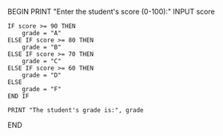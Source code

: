 BEGIN
    PRINT "Enter the student's score (0-100):"
    INPUT score 

    IF score >= 90 THEN
        grade = "A"
    ELSE IF score >= 80 THEN
        grade = "B"
    ELSE IF score >= 70 THEN
        grade = "C"
    ELSE IF score >= 60 THEN 
        grade = "D" 
    ELSE
        grade = "F"
    END IF 

    PRINT "The student's grade is:", grade
END